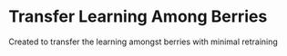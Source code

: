 # Transfer Learning Among Berries
 Created to transfer the learning amongst berries with minimal retraining

 
